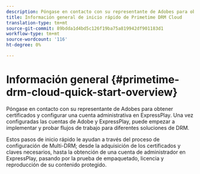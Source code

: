 ```yaml
---
description: Póngase en contacto con su representante de Adobes para obtener certificados y configurar una cuenta administrativa en ExpressPlay. Una vez configuradas las cuentas de Adobe y ExpressPlay, puede empezar a implementar y probar flujos de trabajo para diferentes soluciones de DRM.
title: Información general de inicio rápido de Primetime DRM Cloud
translation-type: tm+mt
source-git-commit: 89bdda1d4bd5c126f19ba75a819942df901183d1
workflow-type: tm+mt
source-wordcount: '116'
ht-degree: 0%

---
```



# Información general {#primetime-drm-cloud-quick-start-overview}

Póngase en contacto con su representante de Adobes para obtener certificados y configurar una cuenta administrativa en ExpressPlay. Una vez configuradas las cuentas de Adobe y ExpressPlay, puede empezar a implementar y probar flujos de trabajo para diferentes soluciones de DRM.

Estos pasos de inicio rápido le ayudan a través del proceso de configuración de Multi-DRM; desde la adquisición de los certificados y claves necesarios, hasta la obtención de una cuenta de administrador en ExpressPlay, pasando por la prueba de empaquetado, licencia y reproducción de su contenido protegido.
